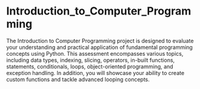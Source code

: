 # Introduction_to_Computer_Programming
The Introduction to Computer Programming project is designed to evaluate your understanding and practical application of fundamental programming concepts using Python. This assessment encompasses various topics, including data types, indexing, slicing, operators, in-built functions, statements, conditionals, loops, object-oriented programming, and exception handling. In addition, you will showcase your ability to create custom functions and tackle advanced looping concepts.
